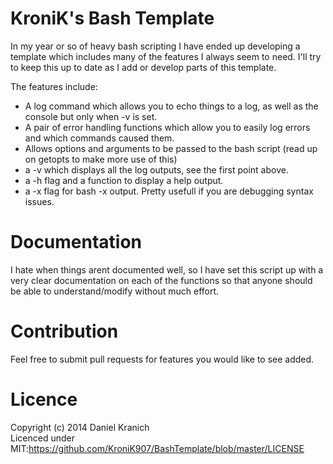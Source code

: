 KroniK's Bash Template
=============
In my year or so of heavy bash scripting I have ended up developing a template which includes many of the features I always seem to need. I'll try to keep this up to date as I add or develop parts of this template.  

The features include:
- A log command which allows you to echo things to a log, as well as the console but only when -v is set.
- A pair of error handling functions which allow you to easily log errors and which commands caused them.
- Allows options and arguments to be passed to the bash script (read up on getopts to make more use of this)
- a -v which displays all the log outputs, see the first point above. 
- a -h flag and a function to display a help output.  
- a -x flag for bash -x output. Pretty usefull if you are debugging syntax issues. 
 
Documentation
============
I hate when things arent documented well, so I have set this script up with a very clear documentation on each of the functions so that anyone should be able to understand/modify without much effort. 

Contribution
============
Feel free to submit pull requests for features you would like to see added. 

Licence
============
Copyright (c) 2014 Daniel Kranich  
Licenced under MIT:https://github.com/KroniK907/BashTemplate/blob/master/LICENSE
